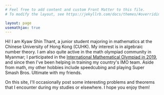 ```yaml
---
# Feel free to add content and custom Front Matter to this file.
# To modify the layout, see https://jekyllrb.com/docs/themes/#overriding-theme-defaults

layout: page
usemathjax: true
---
```

Hi! I am Kyaw Shin Thant, a junior student majoring in mathematics at the Chinese
University of Hong Kong (CUHK). My interest is in algebraic number theory. I am also quite active in the math olympiad community in 
Myanmar; I participated in the [International Mathematical Olympiad in 2019](https://www.imo-official.org/participant_r.aspx?id=29077), and since then I've been helping in training my country's IMO team. Aside from math, my other hobbies include speedcubing
and playing Super Smash Bros. Ultimate with my friends.

On this site, I'll occasionally post some interesting problems and theorems that I
encounter during my studies or elsewhere. I hope you enjoy them!